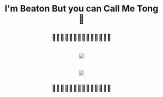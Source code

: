 <p align="center">
  <h1 align="center"> I'm Beaton But you can Call Me Tong 👻 </h1>


  <h2 align="center"> 🎇🎇🎇🎇🎇🎇🎇🎇🎇🎇🎇🎇🎇🎇 </h2>

  <div style="align:center"> 
   <h1 align="center"> 
     <img src= https://github-readme-stats.vercel.app/api?username=Paramee0598&theme=radical&show_icons=true > </h1>
  </div>

  <div style="align:center"> 
   <h1 align="center"> 
                   
   <img src=https://i.gifer.com/F9f.mp4> 
  </h1>
  </div>

  <h2 align="center"> 🎇🎇🎇🎇🎇🎇🎇🎇🎇🎇🎇🎇🎇🎇 </h2>
</p>
